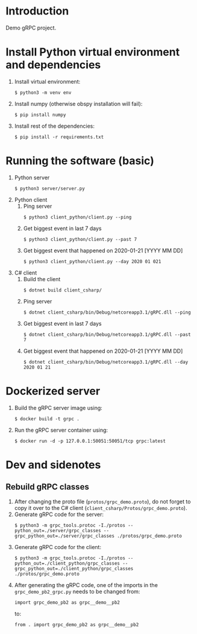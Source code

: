 # Introduction

Demo gRPC project.

# Install Python virtual environment and dependencies

1. Install virtual environment:
    ```
    $ python3 -m venv env
    ```
1. Install numpy (otherwise obspy installation will fail):
    ```
    $ pip install numpy
    ```
1. Install rest of the dependencies:
    ```
    $ pip install -r requirements.txt
    ```

# Running the software (basic)

1. Python server
    ```
    $ python3 server/server.py
    ```
1. Python client
    1. Ping server
        ```
        $ python3 client_python/client.py --ping
        ```
    1. Get biggest event in last 7 days
        ```
        $ python3 client_python/client.py --past 7
        ```
    1. Get biggest event that happened on 2020-01-21 [YYYY MM DD]
        ```
        $ python3 client_python/client.py --day 2020 01 021
        ```
1. C# client
    1. Build the client
        ```
        $ dotnet build client_csharp/
        ```
    1. Ping server
        ```
        $ dotnet client_csharp/bin/Debug/netcoreapp3.1/gRPC.dll --ping
        ```
    1. Get biggest event in last 7 days
        ```
        $ dotnet client_csharp/bin/Debug/netcoreapp3.1/gRPC.dll --past 7
        ```
    1. Get biggest event that happened on 2020-01-21 [YYYY MM DD]
        ```
        $ dotnet client_csharp/bin/Debug/netcoreapp3.1/gRPC.dll --day 2020 01 21
        ```

# Dockerized server

1. Build the gRPC server image using:
    ```
    $ docker build -t grpc .
    ```
1. Run the gRPC server container using:
    ```
    $ docker run -d -p 127.0.0.1:50051:50051/tcp grpc:latest
    ```

# Dev and sidenotes

## Rebuild gRPC classes

1. After changing the proto file (`protos/grpc_demo.proto`), do not forget to copy it over to the C# client (`client_csharp/Protos/grpc_demo.proto`).
1. Generate gRPC code for the server:
    ```
    $ python3 -m grpc_tools.protoc -I./protos --python_out=./server/grpc_classes --grpc_python_out=./server/grpc_classes ./protos/grpc_demo.proto
    ```
1. Generate gRPC code for the client:
    ```
    $ python3 -m grpc_tools.protoc -I./protos --python_out=./client_python/grpc_classes --grpc_python_out=./client_python/grpc_classes ./protos/grpc_demo.proto
    ```
1. After generating the gRPC code, one of the imports in the `grpc_demo_pb2_grpc.py` needs to be changed from:
    ```
    import grpc_demo_pb2 as grpc__demo__pb2
    ```
    to:
    ```
    from . import grpc_demo_pb2 as grpc__demo__pb2
    ```
